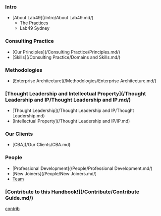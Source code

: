 ### Intro
* [About Lab49](/Intro/About Lab49.md/)
  * The Practices
  * Lab49 Sydney
 
### Consulting Practice
* [Our Principles](/Consulting Practice/Principles.md/)
* [Skills](/Consulting Practice/Domains and Skills.md/)
 
### Methodologies
* [Enterprise Architecture](/Methodologies/Enterprise Architecture.md/)

### [Thought Leadership and Intellectual Property](/Thought Leadership and IP/Thought Leadership and IP.md/)
* [Thought Leadership](/Thought Leadership and IP/Thought Leadership.md)
* [Intellectual Property](/Thought Leadership and IP/IP.md)

### Our Clients
* [CBA](/Our Clients/CBA.md)

### People
* [Professional Development](/People/Professional Development.md/)
* [New Joiners](/People/New Joiners.md/)
* [Team](/People/Team.md/)

### [Contribute to this Handbook!](/Contribute/Contribute Guide.md/)
<a href="/Contribute/Contribute Guide.md#markdown-guide" >contrib</a>
